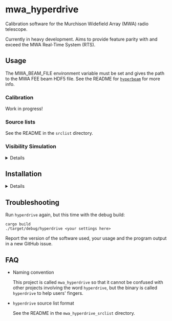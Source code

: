 # mwa_hyperdrive

Calibration software for the Murchison Widefield Array (MWA) radio telescope.

Currently in heavy development. Aims to provide feature parity with and exceed
the MWA Real-Time System (RTS).

## Usage
The MWA_BEAM_FILE environment variable must be set and gives the path to the MWA
FEE beam HDF5 file. See the README for
[`hyperbeam`](https://github.com/MWATelescope/mwa_hyperbeam) for more info.

### Calibration
Work in progress!

### Source lists
See the README in the `srclist` directory.

### Visibility Simulation
<details>

`hyperdrive` can simulate MWA visibilities from a source catalogue, similar to
Jack Line's [`WODEN`](https://github.com/JLBLine/WODEN), although `WODEN` should
be instead of `hyperdrive` for this purpose.

The help text containing all possible options can be seen with:

    hyperdrive simulate-vis -h

While all options can be specified as command line arguments, they may also be
specified as `.toml` or `.json` parameter files, e.g.

`hyperdrive.toml`
```toml
source_list = "/home/chj/wodanlist_VLA-ForA.txt"
metafits = "/home/chj/1102865128.metafits"
ra = 50.67
dec = -37.20
fine_channel_width = 80
bands = [1,2,3]
steps = 14
time_res = 8.0
```

`hyperdrive.json`
```json
{
    "source_list": "/home/chj/wodanlist_VLA-ForA.txt",
    "metafits": "/home/chj/1102865128.metafits",
    "ra": 50.67,
    "dec": -37.20,
    "fine_channel_width": 80,
    "num_bands": 3,
    "steps": 14,
    "time_res": 8.0
}
```

Run with:

    hyperdrive simulate-vis </path/to/param/file.toml_or_json>

Any command-line arguments specified alongside a parameter file will *override*
the parameter file's settings.

#### Verification
To check if arguments could be used with `simulate-vis`, one should check with
the dry run option:

    hyperdrive simulate-vis --dry-run <args>

If valid, this routine will print out the args as well as the observation
context from the metafits file.

</details>

## Installation
<details>

### Prerequisites
<details>

- An NVIDIA GPU with compute capability >=2. See this
  [list](https://developer.nvidia.com/cuda-gpus) to determine what compute
  capability a GPU has.

- A Rust compiler with a version >= 1.47.0

  `https://www.rust-lang.org/tools/install`

- [cfitsio](https://heasarc.gsfc.nasa.gov/docs/software/fitsio/)
  - Ubuntu: `libcfitsio-dev`
  - Arch: `cfitsio`
  - Library and include dirs can be specified manually with CFITSIO_LIB and
    CFITSIO_INC
  - If not specified, `pkg-config` is used to find the library.

- [ERFA](https://github.com/liberfa/erfa)
  - Ubuntu: `liberfa-dev`
  - Arch: AUR package `erfa`
  - The library dir can be specified manually with ERFA_LIB
  - If not specified, `pkg-config` is used to find the library.
  - Use `--features=erfa-static` to build the library automatically. Requires a
    C compiler and `autoconf`.

- [CUDA](https://developer.nvidia.com/cuda-zone)
  - Arch: `cuda`
  - The library dir can be specified manually with CUDA_LIB
  - If not specified, `/usr/local/cuda` and `/opt/cuda` are searched.

- libclang
  - Ubuntu: `libclang-dev`
  - Arch: `clang`

To compile a library statically, use e.g. `ERFA_STATIC=1`. To compile all
libraries statically, use `PKG_CONFIG_ALL_STATIC=1`.

Memory requirements can't be specified yet, as the code is still in development.
</details>

### Hyperdrive-specific instructions
<details>

- Specify your GPU's compute capability

    Export the `HYPERDRIVE_CUDA_COMPUTE` environment variable with your
    compute-capability number, e.g.

    `export HYPERDRIVE_CUDA_COMPUTE=75`

- Compile the source

    `cargo build --release`

    You may need to specify additional compiler options, depending on your
    setup. For example, CUDA can only use certain versions of GCC, so the
    following might be needed before running `cargo build`:

    `export CXX=/usr/bin/g++-5`

    It's also possible to specify environment variables temporarily:

    `CXX=/usr/bin/g++-5 HYPERDRIVE_CUDA_COMPUTE=75 cargo build --release`

- Run the compiled binary

    `./target/release/hyperdrive -h`

    A number of subcommands should present themselves, and the help text for
    each command should clarify usage.

    On the same system, the `hyperdrive` binary can be copied and used
    anywhere you like!
</details>
</details>

## Troubleshooting

Run `hyperdrive` again, but this time with the debug build:

    cargo build
    ./target/debug/hyperdrive <your settings here>

Report the version of the software used, your usage and the program output in a
new GitHub issue.

## FAQ
- Naming convention

    This project is called `mwa_hyperdrive` so that it cannot be confused with
    other projects involving the word `hyperdrive`, but the binary is called
    `hyperdrive` to help users' fingers.

- `hyperdrive` source list format

    See the README in the `mwa_hyperdrive_srclist` directory.
